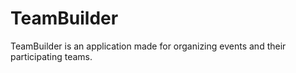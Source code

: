 # TeamBuilder
TeamBuilder is an application made for organizing events and their participating teams.
